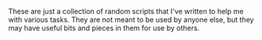 These are just a collection of random scripts that I've written to help me with various tasks.  They are not meant to be used by anyone else, but they may have useful bits and pieces in them for use by others.